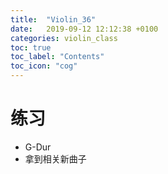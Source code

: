 ```yaml
---
title:  "Violin_36"
date:   2019-09-12 12:12:38 +0100
categories: violin_class
toc: true
toc_label: "Contents"
toc_icon: "cog"
---
```


# 练习

* G-Dur
* 拿到相关新曲子